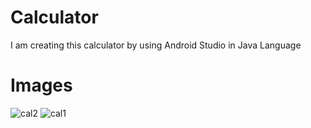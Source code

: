 # Calculator
I am creating this calculator by using Android Studio in Java Language


# Images

![cal2](https://user-images.githubusercontent.com/105631912/201516425-0c0d31ce-982a-47ad-8d5c-db32ad1f4ada.jpeg)
![cal1](https://user-images.githubusercontent.com/105631912/201516436-08bc9ccf-d171-4ed6-8e24-2c120c499ec7.jpeg)

